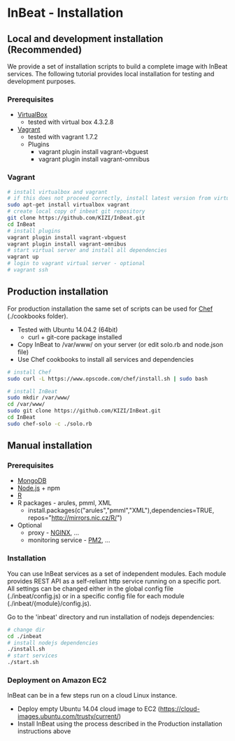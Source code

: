 # InBeat - Installation

## Local and development installation (Recommended)

We provide a set of installation scripts to build a complete image with InBeat services. The following tutorial provides local installation for testing and development purposes. 

### Prerequisites

- [VirtualBox](https://www.virtualbox.org/)
  * tested with virtual box 4.3.2.8
- [Vagrant](https://www.vagrantup.com/)
  * tested with vagrant  1.7.2
  * Plugins
    * vagrant plugin install vagrant-vbguest
    * vagrant plugin install vagrant-omnibus

### Vagrant

```bash
# install virtualbox and vagrant 
# if this does not proceed correctly, install latest version from virtualbox.org and vagrantup.com
sudo apt-get install virtualbox vagrant
# create local copy of inbeat git repository
git clone https://github.com/KIZI/InBeat.git
cd InBeat
# install plugins
vagrant plugin install vagrant-vbguest
vagrant plugin install vagrant-omnibus
# start virtual server and install all dependencies
vagrant up
# login to vagrant virtual server - optional
# vagrant ssh
```

## Production installation

For production installation the same set of scripts can be used for [Chef](https://www.chef.io/) (./cookbooks folder).

* Tested with Ubuntu 14.04.2 (64bit)
	* curl + git-core package installed
* Copy InBeat to /var/www/ on your server (or edit solo.rb and node.json file)
* Use Chef cookbooks to install all services and dependencies

```bash
# install Chef
sudo curl -L https://www.opscode.com/chef/install.sh | sudo bash

# install InBeat
sudo mkdir /var/www/
cd /var/www/
sudo git clone https://github.com/KIZI/InBeat.git
cd InBeat
sudo chef-solo -c ./solo.rb
```


## Manual installation

### Prerequisites

- [MongoDB](https://www.mongodb.org/)
- [Node.js](https://nodejs.org/) + npm
- [R](http://cran.r-project.org/)
- R packages - arules, pmml, XML
  * install.packages(c("arules","pmml","XML"),dependencies=TRUE, repos="http://mirrors.nic.cz/R/")
- Optional
  * proxy - [NGINX](http://nginx.org/), ...
  * monitoring service - [PM2](https://github.com/Unitech/pm2), ...

### Installation

You can use InBeat services as a set of independent modules. Each module provides REST API as a self-reliant http service running on a specific port. All settings can be changed either in the global config file (./inbeat/config.js) or in a specific config file for each module (./inbeat/{module}/config.js).

Go to the 'inbeat' directory and run installation of nodejs dependencies:

```bash
# change dir
cd ./inbeat
# install nodejs dependencies
./install.sh
# start services
./start.sh
```

### Deployment on Amazon EC2 
InBeat can be in a few steps run on a cloud Linux instance.

- Deploy empty Ubuntu 14.04 cloud image to EC2 (https://cloud-images.ubuntu.com/trusty/current/)
- Install InBeat using the process described in the Production installation instructions above
